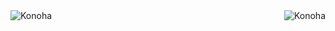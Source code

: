 

<img align="left" src="https://github-readme-stats.vercel.app/api?username=konoha279&show_icons=true&theme=dark" alt="Konoha">

<img align="right" src="https://github-readme-stats.vercel.app/api/top-langs/?username=konoha279" alt="Konoha">



<!--


Here are some ideas to get you started:

- 🔭 I’m currently working on ...
- 🌱 I’m currently learning ...
- 👯 I’m looking to collaborate on ...
- 🤔 I’m looking for help with ...
- 💬 Ask me about ...
- 📫 How to reach me: ...
- 😄 Pronouns: ...
- ⚡ Fun fact: ...
PIS{I-am-KOn0Ha-0xC0FFEE}
-->
